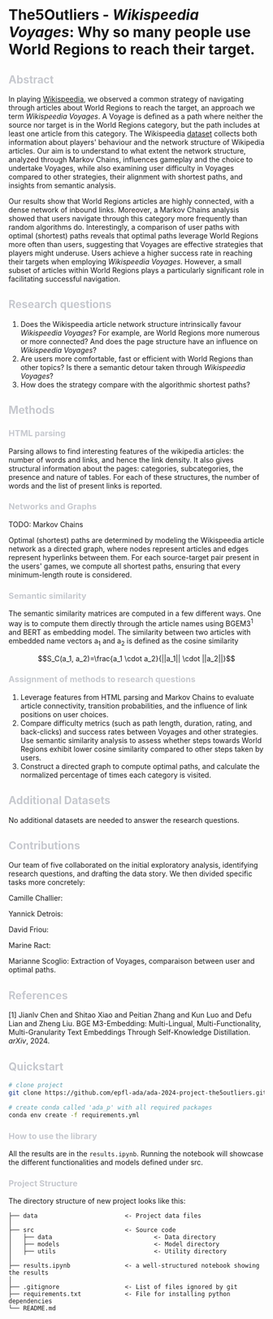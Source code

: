 # The5Outliers - *Wikispeedia Voyages*: Why so many people use World Regions to reach their target.


<h2 style= "color: #c7c9cf"> Abstract </h2> 

In playing [Wikispeedia](https://dlab.epfl.ch/wikispeedia/play/), we observed a common strategy of navigating through articles about World Regions to reach the target, an approach we term *Wikispeedia Voyages*. A Voyage is defined as a path where neither the source nor target is in the World Regions category, but the path includes at least one article from this category. The Wikispeedia [dataset](https://snap.stanford.edu/data/wikispeedia.html) collects both information about players' behaviour and the network structure of Wikipedia articles. Our aim is to understand to what extent the network structure, analyzed through Markov Chains, influences gameplay and the choice to undertake Voyages, while also examining user difficulty in Voyages compared to other strategies, their alignment with shortest paths, and insights from semantic analysis.

Our results show that World Regions articles are highly connected, with a dense network of inbound links. Moreover, a Markov Chains analysis showed that users navigate through this category more frequently than random algorithms do. Interestingly, a comparison of user paths with optimal (shortest) paths reveals that optimal paths leverage World Regions more often than users, suggesting that Voyages are effective strategies that players might underuse. Users achieve a higher success rate in reaching their targets when employing *Wikispeedia Voyages*. However, a small subset of articles within World Regions plays a particularly significant role in facilitating successful navigation.

<h2 style= "color: #c7c9cf"> Research questions </h2> 

1. Does the Wikispeedia article network structure intrinsically favour *Wikispeedia Voyages*? For example, are World Regions more numerous or more connected? And does the page structure have an influence on *Wikispeedia Voyages*?
2. Are users more comfortable, fast or efficient with World Regions than other topics? Is there a semantic detour taken through *Wikispeedia Voyages*?
3. How does the strategy compare with the algorithmic shortest paths?

<h2 style= "color: #c7c9cf"> Methods </h2> 

<h3 style= "color: #c7c9cf"> HTML parsing </h3>
Parsing allows to find interesting features of the wikipedia articles: the number of words and links, and hence the link density. It also gives structural information about the pages: categories, subcategories, the presence and nature of tables. For each of these structures, the number of words and the list of present links is reported. 

<h3 style= "color: #c7c9cf"> Networks and Graphs </h3>

TODO: Markov Chains

Optimal (shortest) paths are determined by modeling the Wikispeedia article network as a directed graph, where nodes represent articles and edges represent hyperlinks between them. For each source-target pair present in the users' games, we compute all shortest paths, ensuring that every minimum-length route is considered.

<h3 style= "color: #c7c9cf"> Semantic similarity </h3>

The semantic similarity matrices are computed in a few different ways. One way is to compute them directly through the article names using BGEM3<sup>1</sup> and BERT as embedding model. The similarity between two articles with embedded name vectors a<sub>1</sub> and a<sub>2</sub> is defined as the cosine similarity 

$$S_C(a_1, a_2)=\frac{a_1 \cdot a_2}{||a_1|| \cdot ||a_2||}$$

<h3 style= "color: #c7c9cf"> Assignment of methods to research questions </h3>

1. Leverage features from HTML parsing and Markov Chains to evaluate article connectivity, transition probabilities, and the influence of link positions on user choices.
2. Compare difficulty metrics (such as path length, duration, rating, and back-clicks) and success rates between Voyages and other strategies. Use semantic similarity analysis to assess whether steps towards World Regions exhibit lower cosine similarity compared to other steps taken by users.
3. Construct a directed graph to compute optimal paths, and calculate the normalized percentage of times each category is visited.

<h2 style= "color: #c7c9cf"> Additional Datasets </h2> 

No additional datasets are needed to answer the research questions.

<h2 style= "color: #c7c9cf"> Contributions </h2> 

Our team of five collaborated on the initial exploratory analysis, identifying research questions, and drafting the data story. We then divided specific tasks more concretely:

Camille Challier:

Yannick Detrois: 

David Friou: 

Marine Ract: 

Marianne Scoglio: Extraction of Voyages, comparaison between user and optimal paths. 

<h2 style= "color: #c7c9cf"> References </h2> 
[1] Jianlv Chen and Shitao Xiao and Peitian Zhang and Kun Luo and Defu Lian and Zheng Liu. BGE M3-Embedding: Multi-Lingual, Multi-Functionality, Multi-Granularity Text Embeddings Through Self-Knowledge Distillation. <i>arXiv</i>, 2024.

<h2 style= "color: #c7c9cf"> Quickstart </h3> 

```bash
# clone project
git clone https://github.com/epfl-ada/ada-2024-project-the5outliers.git

# create conda called 'ada_p' with all required packages
conda env create -f requirements.yml
```

<h3 style= "color: #c7c9cf"> How to use the library </h3> 

All the results are in the ```results.ipynb```. Running the notebook will showcase the different functionalities and models defined under src.



<h3 style= "color: #c7c9cf"> Project Structure </h3> 

The directory structure of new project looks like this:

```
├── data                        <- Project data files
│
├── src                         <- Source code
│   ├── data                            <- Data directory
│   ├── models                          <- Model directory
│   ├── utils                           <- Utility directory
│
├── results.ipynb               <- a well-structured notebook showing the results
│
├── .gitignore                  <- List of files ignored by git
├── requirements.txt            <- File for installing python dependencies
└── README.md
```
